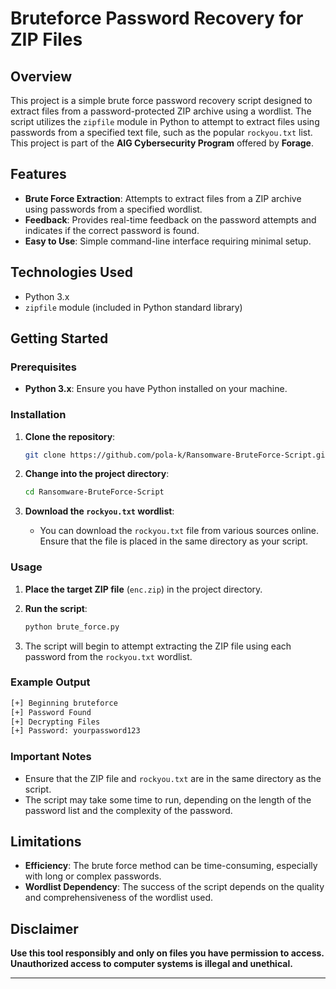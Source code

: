 # Bruteforce Password Recovery for ZIP Files

## Overview
This project is a simple brute force password recovery script designed to extract files from a password-protected ZIP archive using a wordlist. The script utilizes the `zipfile` module in Python to attempt to extract files using passwords from a specified text file, such as the popular `rockyou.txt` list. This project is part of the **AIG Cybersecurity Program** offered by **Forage**.

## Features
- **Brute Force Extraction**: Attempts to extract files from a ZIP archive using passwords from a specified wordlist.
- **Feedback**: Provides real-time feedback on the password attempts and indicates if the correct password is found.
- **Easy to Use**: Simple command-line interface requiring minimal setup.

## Technologies Used
- Python 3.x
- `zipfile` module (included in Python standard library)

## Getting Started

### Prerequisites
- **Python 3.x**: Ensure you have Python installed on your machine.

### Installation
1. **Clone the repository**:
   ```bash
   git clone https://github.com/pola-k/Ransomware-BruteForce-Script.git
   ```

2. **Change into the project directory**:
   ```bash
   cd Ransomware-BruteForce-Script
   ```

3. **Download the `rockyou.txt` wordlist**:
   - You can download the `rockyou.txt` file from various sources online. Ensure that the file is placed in the same directory as your script.

### Usage
1. **Place the target ZIP file** (`enc.zip`) in the project directory.

2. **Run the script**:
   ```bash
   python brute_force.py
   ```

3. The script will begin to attempt extracting the ZIP file using each password from the `rockyou.txt` wordlist. 

### Example Output
```bash
[+] Beginning bruteforce 
[+] Password Found
[+] Decrypting Files
[+] Password: yourpassword123
```

### Important Notes
- Ensure that the ZIP file and `rockyou.txt` are in the same directory as the script.
- The script may take some time to run, depending on the length of the password list and the complexity of the password.

## Limitations
- **Efficiency**: The brute force method can be time-consuming, especially with long or complex passwords.
- **Wordlist Dependency**: The success of the script depends on the quality and comprehensiveness of the wordlist used.

## Disclaimer
**Use this tool responsibly and only on files you have permission to access. Unauthorized access to computer systems is illegal and unethical.**

---
